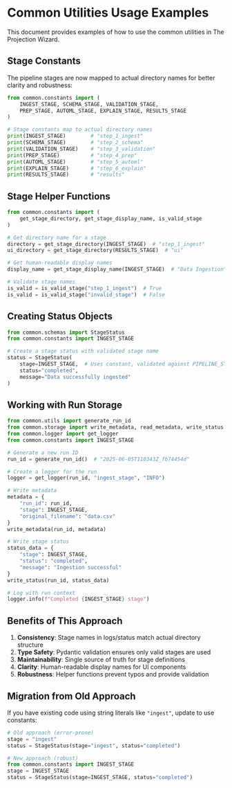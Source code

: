 # Common Utilities Usage Examples

This document provides examples of how to use the common utilities in The Projection Wizard.

## Stage Constants

The pipeline stages are now mapped to actual directory names for better clarity and robustness:

```python
from common.constants import (
    INGEST_STAGE, SCHEMA_STAGE, VALIDATION_STAGE, 
    PREP_STAGE, AUTOML_STAGE, EXPLAIN_STAGE, RESULTS_STAGE
)

# Stage constants map to actual directory names
print(INGEST_STAGE)        # "step_1_ingest"
print(SCHEMA_STAGE)        # "step_2_schema"
print(VALIDATION_STAGE)    # "step_3_validation"
print(PREP_STAGE)          # "step_4_prep"
print(AUTOML_STAGE)        # "step_5_automl"
print(EXPLAIN_STAGE)       # "step_6_explain"
print(RESULTS_STAGE)       # "results"
```

## Stage Helper Functions

```python
from common.constants import (
    get_stage_directory, get_stage_display_name, is_valid_stage
)

# Get directory name for a stage
directory = get_stage_directory(INGEST_STAGE)  # "step_1_ingest"
ui_directory = get_stage_directory(RESULTS_STAGE)  # "ui"

# Get human-readable display names
display_name = get_stage_display_name(INGEST_STAGE)  # "Data Ingestion"

# Validate stage names
is_valid = is_valid_stage("step_1_ingest")  # True
is_valid = is_valid_stage("invalid_stage")  # False
```

## Creating Status Objects

```python
from common.schemas import StageStatus
from common.constants import INGEST_STAGE

# Create a stage status with validated stage name
status = StageStatus(
    stage=INGEST_STAGE,  # Uses constant, validated against PIPELINE_STAGES
    status="completed",
    message="Data successfully ingested"
)
```

## Working with Run Storage

```python
from common.utils import generate_run_id
from common.storage import write_metadata, read_metadata, write_status
from common.logger import get_logger
from common.constants import INGEST_STAGE

# Generate a new run ID
run_id = generate_run_id()  # "2025-06-05T110343Z_fb74454d"

# Create a logger for the run
logger = get_logger(run_id, "ingest_stage", "INFO")

# Write metadata
metadata = {
    "run_id": run_id,
    "stage": INGEST_STAGE,
    "original_filename": "data.csv"
}
write_metadata(run_id, metadata)

# Write stage status
status_data = {
    "stage": INGEST_STAGE,
    "status": "completed",
    "message": "Ingestion successful"
}
write_status(run_id, status_data)

# Log with run context
logger.info(f"Completed {INGEST_STAGE} stage")
```

## Benefits of This Approach

1. **Consistency**: Stage names in logs/status match actual directory structure
2. **Type Safety**: Pydantic validation ensures only valid stages are used
3. **Maintainability**: Single source of truth for stage definitions
4. **Clarity**: Human-readable display names for UI components
5. **Robustness**: Helper functions prevent typos and provide validation

## Migration from Old Approach

If you have existing code using string literals like `"ingest"`, update to use constants:

```python
# Old approach (error-prone)
stage = "ingest"
status = StageStatus(stage="ingest", status="completed")

# New approach (robust)
from common.constants import INGEST_STAGE
stage = INGEST_STAGE
status = StageStatus(stage=INGEST_STAGE, status="completed")
``` 